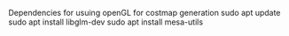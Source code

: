 Dependencies for usuing openGL for costmap generation 
sudo apt update
sudo apt install libglm-dev 
sudo apt install mesa-utils 
